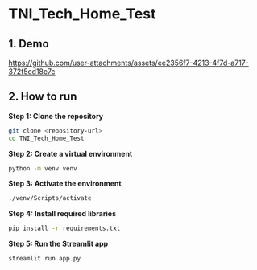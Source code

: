 # TNI_Tech_Home_Test
## 1. Demo 
https://github.com/user-attachments/assets/ee2356f7-4213-4f7d-a717-372f5cd18c7c

## 2. How to run
**Step 1: Clone the repository**
```bash
git clone <repository-url>
cd TNI_Tech_Home_Test
```

**Step 2: Create a virtual environment**
```bash
python -m venv venv
```

**Step 3: Activate the environment**
```bash
./venv/Scripts/activate
```

**Step 4: Install required libraries**
```bash
pip install -r requirements.txt
```

**Step 5: Run the Streamlit app**
```bash
streamlit run app.py
```
